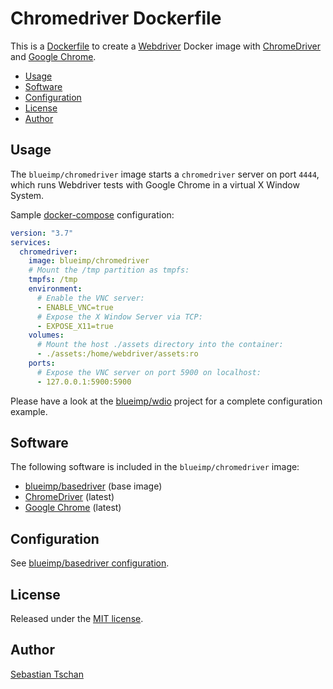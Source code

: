# Chromedriver Dockerfile

This is a [Dockerfile](https://docs.docker.com/engine/reference/builder/) to
create a [Webdriver](https://www.w3.org/TR/webdriver/) Docker image with
[ChromeDriver](https://chromedriver.chromium.org/) and
[Google Chrome](https://www.google.com/chrome/).

- [Usage](#usage)
- [Software](#software)
- [Configuration](#configuration)
- [License](#license)
- [Author](#author)

## Usage

The `blueimp/chromedriver` image starts a `chromedriver` server on port `4444`,
which runs Webdriver tests with Google Chrome in a virtual X Window System.

Sample [docker-compose](https://docs.docker.com/compose/compose-file/)
configuration:

```yml
version: "3.7"
services:
  chromedriver:
    image: blueimp/chromedriver
    # Mount the /tmp partition as tmpfs:
    tmpfs: /tmp
    environment:
      # Enable the VNC server:
      - ENABLE_VNC=true
      # Expose the X Window Server via TCP:
      - EXPOSE_X11=true
    volumes:
      # Mount the host ./assets directory into the container:
      - ./assets:/home/webdriver/assets:ro
    ports:
      # Expose the VNC server on port 5900 on localhost:
      - 127.0.0.1:5900:5900
```

Please have a look at the [blueimp/wdio](https://github.com/blueimp/wdio)
project for a complete configuration example.

## Software

The following software is included in the `blueimp/chromedriver` image:

- [blueimp/basedriver](https://github.com/blueimp/basedriver) (base image)
- [ChromeDriver](https://chromedriver.chromium.org/) (latest)
- [Google Chrome](https://www.google.com/chrome/) (latest)

## Configuration

See
[blueimp/basedriver configuration](https://github.com/blueimp/basedriver/blob/master/README.md#configuration).

## License

Released under the [MIT license](https://opensource.org/licenses/MIT).

## Author

[Sebastian Tschan](https://blueimp.net/)
